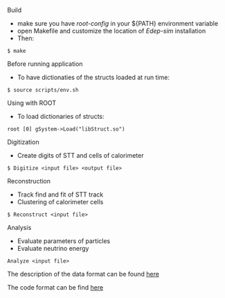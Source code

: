 Build
- make sure you have *root-config* in your ${PATH} environment variable
- open Makefile and customize the location of *Edep-sim* installation
- Then:

```
$ make
```

Before running application
- To have dictionaties of the structs loaded at run time:
```
$ source scripts/env.sh
```

Using with ROOT
- To load dictionaries of structs:
```
root [0] gSystem->Load("libStruct.so")
```

Digitization
- Create digits of STT and cells of calorimeter

```
$ Digitize <input file> <output file>
```

Reconstruction
- Track find and fit of STT track
- Clustering of calorimeter cells

```
$ Reconstruct <input file>
```

Analysis
- Evaluate parameters of particles
- Evaluate neutrino energy

```
Analyze <input file>
```

The description of the data format can be found [here](https://baltig.infn.it/dune/kloe-simu/-/wikis/Data-Model)

The code format can be find [here](https://baltig.infn.it/dune/kloe-simu/-/wikis/Code-Format)